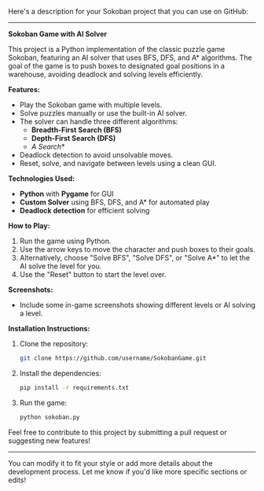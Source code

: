 Here's a description for your Sokoban project that you can use on GitHub:

---

**Sokoban Game with AI Solver**

This project is a Python implementation of the classic puzzle game Sokoban, featuring an AI solver that uses BFS, DFS, and A* algorithms. The goal of the game is to push boxes to designated goal positions in a warehouse, avoiding deadlock and solving levels efficiently.

**Features:**
- Play the Sokoban game with multiple levels.
- Solve puzzles manually or use the built-in AI solver.
- The solver can handle three different algorithms:
  - **Breadth-First Search (BFS)**
  - **Depth-First Search (DFS)**
  - **A* Search**
- Deadlock detection to avoid unsolvable moves.
- Reset, solve, and navigate between levels using a clean GUI.

**Technologies Used:**
- **Python** with **Pygame** for GUI
- **Custom Solver** using BFS, DFS, and A* for automated play
- **Deadlock detection** for efficient solving

**How to Play:**
1. Run the game using Python.
2. Use the arrow keys to move the character and push boxes to their goals.
3. Alternatively, choose "Solve BFS", "Solve DFS", or "Solve A*" to let the AI solve the level for you.
4. Use the "Reset" button to start the level over.

**Screenshots:**
- Include some in-game screenshots showing different levels or AI solving a level.

**Installation Instructions:**
1. Clone the repository:
   ```sh
   git clone https://github.com/username/SokobanGame.git
   ```
2. Install the dependencies:
   ```sh
   pip install -r requirements.txt
   ```
3. Run the game:
   ```sh
   python sokoban.py
   ```

Feel free to contribute to this project by submitting a pull request or suggesting new features!

---

You can modify it to fit your style or add more details about the development process. Let me know if you'd like more specific sections or edits!
